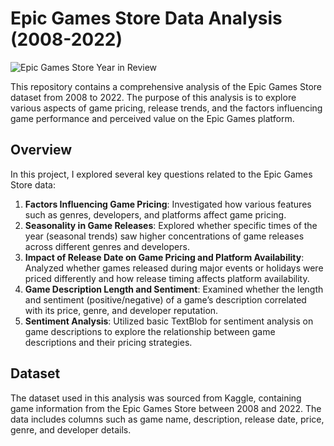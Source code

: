 # Epic Games Store Data Analysis (2008-2022)
![Epic Games Store Year in Review](https://i.postimg.cc/13h3fNN7/image0.jpg)

This repository contains a comprehensive analysis of the Epic Games Store dataset from 2008 to 2022. The purpose of this analysis is to explore various aspects of game pricing, release trends, and the factors influencing game performance and perceived value on the Epic Games platform. 

## Overview

In this project, I explored several key questions related to the Epic Games Store data:

1. **Factors Influencing Game Pricing**: Investigated how various features such as genres, developers, and platforms affect game pricing.
2. **Seasonality in Game Releases**: Explored whether specific times of the year (seasonal trends) saw higher concentrations of game releases across different genres and developers.
3. **Impact of Release Date on Game Pricing and Platform Availability**: Analyzed whether games released during major events or holidays were priced differently and how release timing affects platform availability.
4. **Game Description Length and Sentiment**: Examined whether the length and sentiment (positive/negative) of a game’s description correlated with its price, genre, and developer reputation.
5. **Sentiment Analysis**: Utilized basic TextBlob for sentiment analysis on game descriptions to explore the relationship between game descriptions and their pricing strategies.

## Dataset

The dataset used in this analysis was sourced from Kaggle, containing game information from the Epic Games Store between 2008 and 2022. The data includes columns such as game name, description, release date, price, genre, and developer details.
